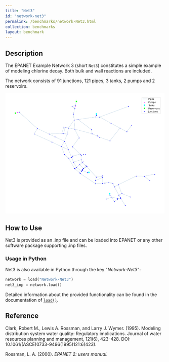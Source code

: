 ```yaml
---
title: "Net3"
id: "network-net3"
permalink: /benchmarks/network-Net3.html
collection: benchmarks
layout: benchmark
---
```



## Description

The EPANET Example Network 3 (short `Net3`) constitutes a simple example of modeling chlorine decay.
Both bulk and wall reactions are included.

The network consists of 91 junctions, 121 pipes, 3 tanks, 2 pumps and 2 reservoirs.

<img src="../static/benchmarks/network-net3/net3_plot.png"/>

## How to Use

Net3 is provided as an .inp file and can be loaded into EPANET or any other software package
supporting .inp files.

### Usage in Python

Net3 is also available in Python through the key "*Network-Net3*":
```python
network = load("Network-Net3")
net3_inp = network.load()
```

Detailed information about the provided functionality can be found in the documentation of
[`load()`](https://water-benchmark-hub.readthedocs.io/en/stable/water_benchmark_hub.networks.html#water_benchmark_hub.networks.networks.Net3.load).


## Reference

Clark, Robert M., Lewis A. Rossman, and Larry J. Wymer. (1995). Modeling distribution system water quality: Regulatory
implications. Journal of water resources planning and management, 121(6), 423-428.
DOI: 10.1061/(ASCE)0733-9496(1995)121:6(423).
[<i class="bi bi-link"></i>](https://doi.org/10.1061/(ASCE)0733-9496(1995)121:6(423))

Rossman, L. A. (2000). *EPANET 2: users manual.*
[<i class="bi bi-link"></i>](https://www.engr.colostate.edu/CIVE572/Projects/PROJ%202-Urban%20Water%20Dist%20System%20Analysis/EN2manual.pdf)
